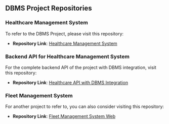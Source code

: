 ## DBMS Project Repositories

### Healthcare Management System
To refer to the DBMS Project, please visit this repository:  
- **Repository Link**: [Healthcare Management System](https://github.com/Keerthan04/Healthcare-Management-System)

### Backend API for Healthcare Management System
For the complete backend API of the project with DBMS integration, visit this repository:  
- **Repository Link**: [Healthcare API with DBMS Integration](https://github.com/Keerthan04/healthcareapi_deploy)

### Fleet Management System
For another project to refer to, you can also consider visiting this repository:  
- **Repository Link**: [Fleet Management System Web](https://github.com/Keerthan04/fleet-management-system-web)
